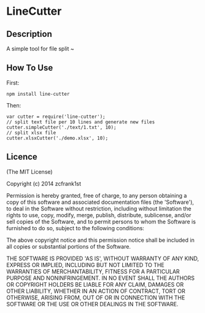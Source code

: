 # LineCutter

## Description

A simple tool for file split ~

## How To Use
First:

	npm install line-cutter
	
Then:
	
	var cutter = require('line-cutter');
	// split text file per 10 lines and generate new files
	cutter.simpleCutter('./text/1.txt', 10); 
	// split xlsx file
	cutter.xlsxCutter('./demo.xlsx', 10);
	

## Licence

(The MIT License)

Copyright (c) 2014 zcfrank1st

Permission is hereby granted, free of charge, to any person obtaining
a copy of this software and associated documentation files (the
'Software'), to deal in the Software without restriction, including
without limitation the rights to use, copy, modify, merge, publish,
distribute, sublicense, and/or sell copies of the Software, and to
permit persons to whom the Software is furnished to do so, subject to
the following conditions:

The above copyright notice and this permission notice shall be
included in all copies or substantial portions of the Software.

THE SOFTWARE IS PROVIDED 'AS IS', WITHOUT WARRANTY OF ANY KIND,
EXPRESS OR IMPLIED, INCLUDING BUT NOT LIMITED TO THE WARRANTIES OF
MERCHANTABILITY, FITNESS FOR A PARTICULAR PURPOSE AND NONINFRINGEMENT.
IN NO EVENT SHALL THE AUTHORS OR COPYRIGHT HOLDERS BE LIABLE FOR ANY
CLAIM, DAMAGES OR OTHER LIABILITY, WHETHER IN AN ACTION OF CONTRACT,
TORT OR OTHERWISE, ARISING FROM, OUT OF OR IN CONNECTION WITH THE
SOFTWARE OR THE USE OR OTHER DEALINGS IN THE SOFTWARE.